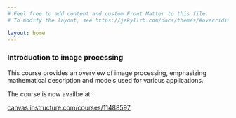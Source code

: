 ```yaml
---
# Feel free to add content and custom Front Matter to this file.
# To modify the layout, see https://jekyllrb.com/docs/themes/#overriding-theme-defaults

layout: home
---
```


### Introduction to image processing

This course provides an overview of image processing, emphasizing mathematical description and models used for various applications.

The course is now availbe at:

[canvas.instructure.com/courses/11488597](http://canvas.instructure.com/courses/11488597)
